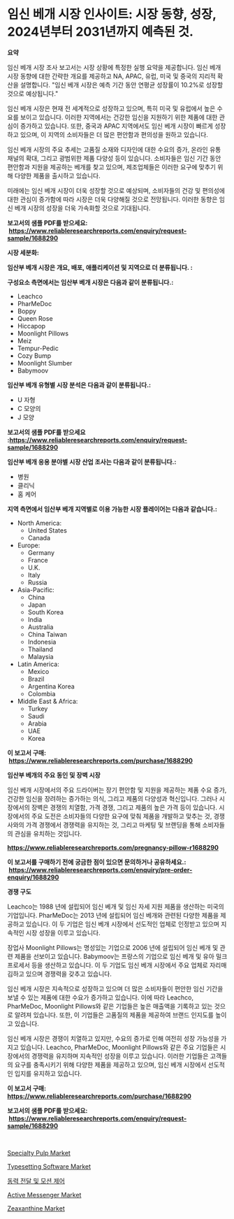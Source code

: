 <p><h1>임신 베개 시장 인사이트: 시장 동향, 성장, 2024년부터 2031년까지 예측된 것.</h1></p><p><strong>요약</strong></p>
<p><p>임신 베개 시장 조사 보고서는 시장 상황에 특정한 실행 요약을 제공합니다. 임신 베개 시장 동향에 대한 간략한 개요를 제공하고 NA, APAC, 유럽, 미국 및 중국의 지리적 확산을 설명합니다. "임신 베개 시장은 예측 기간 동안 연평균 성장률이 10.2%로 성장할 것으로 예상됩니다."</p><p>임신 베개 시장은 현재 전 세계적으로 성장하고 있으며, 특히 미국 및 유럽에서 높은 수요를 보이고 있습니다. 이러한 지역에서는 건강한 임신을 지원하기 위한 제품에 대한 관심이 증가하고 있습니다. 또한, 중국과 APAC 지역에서도 임신 베개 시장이 빠르게 성장하고 있으며, 이 지역의 소비자들은 더 많은 편안함과 편의성을 원하고 있습니다.</p><p>임신 베개 시장의 주요 추세는 고품질 소재와 디자인에 대한 수요의 증가, 온라인 유통 채널의 확대, 그리고 광범위한 제품 다양성 등이 있습니다. 소비자들은 임신 기간 동안 편안함과 지원을 제공하는 베개를 찾고 있으며, 제조업체들은 이러한 요구에 맞추기 위해 다양한 제품을 출시하고 있습니다.</p><p>미래에는 임신 베개 시장이 더욱 성장할 것으로 예상되며, 소비자들의 건강 및 편의성에 대한 관심이 증가함에 따라 시장은 더욱 다양해질 것으로 전망됩니다. 이러한 동향은 임신 베개 시장의 성장을 더욱 가속화할 것으로 기대됩니다.</p></p>
<p><strong>보고서의 샘플 PDF를 받으세요: &nbsp;<a href="https://www.reliableresearchreports.com/enquiry/request-sample/1688290">https://www.reliableresearchreports.com/enquiry/request-sample/1688290</a></strong></p>
<p><strong>시장 세분화:</strong></p>
<p><strong> 임산부 베개 시장은 개요, 배포, 애플리케이션 및 지역으로 더 분류됩니다. :</strong></p>
<p><strong>구성요소 측면에서는 임산부 베개 시장은 다음과 같이 분류됩니다.:</strong></p>
<p><ul><li>Leachco</li><li>PharMeDoc</li><li>Boppy</li><li>Queen Rose</li><li>Hiccapop</li><li>Moonlight Pillows</li><li>Meiz</li><li>Tempur-Pedic</li><li>Cozy Bump</li><li>Moonlight Slumber</li><li>Babymoov</li></ul></p>
<p><strong> 임산부 베개 유형별 시장 분석은 다음과 같이 분류됩니다.:</strong></p>
<p><ul><li>U 자형</li><li>C 모양의</li><li>J 모양</li></ul></p>
<p><strong>보고서의 샘플 PDF를 받으세요 :<a href="https://www.reliableresearchreports.com/enquiry/request-sample/1688290">https://www.reliableresearchreports.com/enquiry/request-sample/1688290</a></strong></p>
<p><strong> 임산부 베개 응용 분야별 시장 산업 조사는 다음과 같이 분류됩니다.:</strong></p>
<p><ul><li>병원</li><li>클리닉</li><li>홈 케어</li></ul></p>
<p><strong>지역 측면에서 임산부 베개 지역별로 이용 가능한 시장 플레이어는 다음과 같습니다.:</strong></p>
<p><ul>
    <li>
        North America:
        <ul>
            <li>United States</li>
            <li>Canada</li>
        </ul>
    </li>
    <li>
        Europe:
        <ul>
            <li>Germany</li>
            <li>France</li>
            <li>U.K.</li>
            <li>Italy</li>
            <li>Russia</li>
        </ul>
    </li>
    <li>
        Asia-Pacific:
        <ul>
            <li>China</li>
            <li>Japan</li>
            <li>South Korea</li>
            <li>India</li>
            <li>Australia</li>
            <li>China Taiwan</li>
            <li>Indonesia</li>
            <li>Thailand</li>
            <li>Malaysia</li>
        </ul>
    </li>
    <li>
        Latin America:
        <ul>
            <li>Mexico</li>
            <li>Brazil</li>
            <li>Argentina Korea</li>
            <li>Colombia</li>
        </ul>
    </li>
    <li>
        Middle East & Africa:
        <ul>
            <li>Turkey</li>
            <li>Saudi</li>
            <li>Arabia</li>
            <li>UAE</li>
            <li>Korea</li>
        </ul>
    </li>
    </ul></p>
<p><strong>이 보고서 구매: &nbsp;<a href="https://www.reliableresearchreports.com/purchase/1688290">https://www.reliableresearchreports.com/purchase/1688290</a></strong></p>
<p><strong>임산부 베개의 주요 동인 및 장벽 시장</strong></p>
<p><p>임신 베개 시장에서의 주요 드라이버는 장기 편안함 및 지원을 제공하는 제품 수요 증가, 건강한 임신을 장려하는 증가하는 의식, 그리고 제품의 다양성과 혁신입니다. 그러나 시장에서의 장벽은 경쟁의 치열함, 가격 경쟁, 그리고 제품의 높은 가격 등이 있습니다. 시장에서의 주요 도전은 소비자들의 다양한 요구에 맞춰 제품을 개발하고 맞추는 것, 경쟁사와의 가격 경쟁에서 경쟁력을 유지하는 것, 그리고 마케팅 및 브랜딩을 통해 소비자들의 관심을 유치하는 것입니다.</p></p>
<p><strong><a href="https://www.reliableresearchreports.com/pregnancy-pillow-r1688290">https://www.reliableresearchreports.com/pregnancy-pillow-r1688290</a></strong></p>
<p><strong>이 보고서를 구매하기 전에 궁금한 점이 있으면 문의하거나 공유하세요.: &nbsp;<a href="https://www.reliableresearchreports.com/enquiry/pre-order-enquiry/1688290">https://www.reliableresearchreports.com/enquiry/pre-order-enquiry/1688290</a></strong></p>
<p><strong>경쟁 구도</strong></p>
<p><p>Leachco는 1988 년에 설립되어 임신 베개 및 임신 자세 지원 제품을 생산하는 미국의 기업입니다. PharMeDoc는 2013 년에 설립되어 임신 베개와 관련된 다양한 제품을 제공하고 있습니다. 이 두 기업은 임신 베개 시장에서 선도적인 업체로 인정받고 있으며 지속적인 시장 성장을 이루고 있습니다.</p><p>장업사 Moonlight Pillows는 명성있는 기업으로 2006 년에 설립되어 임신 베개 및 관련 제품을 선보이고 있습니다. Babymoov는 프랑스의 기업으로 임신 베개 및 유아 밀크 프로세서 등을 생산하고 있습니다. 이 두 기업도 임신 베개 시장에서 주요 업체로 자리매김하고 있으며 경쟁력을 갖추고 있습니다.</p><p>임신 베개 시장은 지속적으로 성장하고 있으며 더 많은 소비자들이 편안한 임신 기간을 보낼 수 있는 제품에 대한 수요가 증가하고 있습니다. 이에 따라 Leachco, PharMeDoc, Moonlight Pillows와 같은 기업들은 높은 매출액을 기록하고 있는 것으로 알려져 있습니다. 또한, 이 기업들은 고품질의 제품을 제공하여 브랜드 인지도를 높이고 있습니다.</p><p>임신 베개 시장은 경쟁이 치열하고 있지만, 수요의 증가로 인해 여전히 성장 가능성을 가지고 있습니다. Leachco, PharMeDoc, Moonlight Pillows와 같은 주요 기업들은 시장에서의 경쟁력을 유지하며 지속적인 성장을 이루고 있습니다. 이러한 기업들은 고객들의 요구를 충족시키기 위해 다양한 제품을 제공하고 있으며, 임신 베개 시장에서 선도적인 입지를 유지하고 있습니다.</p></p>
<p><strong>이 보고서 구매: &nbsp; <a href="https://www.reliableresearchreports.com/purchase/1688290">https://www.reliableresearchreports.com/purchase/1688290</a></strong></p>
<p><strong>보고서의 샘플 PDF를 받으세요: &nbsp;<a href="https://www.reliableresearchreports.com/enquiry/request-sample/1688290">https://www.reliableresearchreports.com/enquiry/request-sample/1688290</a></strong><strong></strong></p>
<p>&nbsp;</p>
<p><p><a href="https://www.linkedin.com/pulse/specialty-pulp-market-size-growing-forecasted-period-from-2024-8ixtf?trackingId=iqoq5TxI7QPddepLbrBndw%3D%3D">Specialty Pulp Market</a></p><p><a href="https://github.com/julyju69/Market-Research-Report-List-3/blob/main/typesetting-software-market.md">Typesetting Software Market</a></p><p><a href="https://github.com/JackieFauhey9089475/Market-Research-Report-List-1/blob/main/755915051374.md">동력 전달 및 모션 제어</a></p><p><a href="https://github.com/gdfhhhj/Market-Research-Report-List-4/blob/main/active-messenger-market.md">Active Messenger Market</a></p><p><a href="https://www.linkedin.com/pulse/zeaxanthine-market-research-report-provides-thorough-industry-mfyve?trackingId=vP%2BmouvuCGWghP8375CUNQ%3D%3D">Zeaxanthine Market</a></p></p>